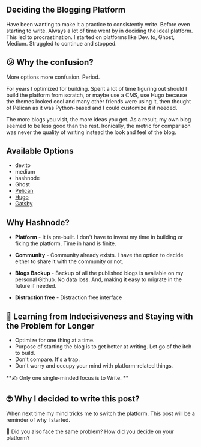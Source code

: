 ## Deciding the Blogging Platform

Have been wanting to make it a practice to consistently write. Before even starting to write. Always a lot of time went by in deciding the ideal platform. This led to procrastination. I started on platforms like Dev. to, Ghost, Medium. Struggled to continue and stopped. 

## 😕 **Why the confusion?** 

More options more confusion. Period.

For years I optimized for building. Spent a lot of time figuring out should I build the platform from scratch, or maybe use a CMS, use Hugo because the themes looked cool and many other friends were using it, then thought of Pelican as it was Python-based and I could customize it if needed. 

The more blogs you visit, the more ideas you get. As a result, my own blog seemed to be less good than the rest. Ironically, the metric for comparison was never the quality of writing instead the look and feel of the blog. 
 
## **Available Options**


- dev.to
- medium
- hashnode
- Ghost
- [Pelican](https://blog.getpelican.com/)
- [Hugo](https://gohugo.io/)
-  [Gatsby](https://www.gatsbyjs.com/) 

## **Why Hashnode?**


- **Platform** - It is pre-built. I don't have to invest my time in building or fixing the platform. Time in hand is finite.

- **Community** - Community already exists. I have the option to decide either to 
share it with the community or not.

- **Blogs Backup** - Backup of all the published blogs is available on my personal Github. No data loss.  And, making it easy to migrate in the future if needed.   

- **Distraction free** - Distraction free interface


## 🎯 **Learning from Indecisiveness and Staying with the Problem for Longer**


- Optimize for one thing at a time.
- Purpose of starting the blog is to get better at writing. Let go of the itch to build.
- Don't compare. It's a trap. 
- Don't worry and occupy your mind with platform-related things.

**✍️ Only one single-minded focus is to Write. **


## 🤓 **Why I decided to write this post?** 

When next time my mind tricks me to switch the platform. This post will be a reminder of why I started.

🤔 Did you also face the same problem? How did you decide on your platform? 


  








